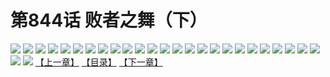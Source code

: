 # 第844话 败者之舞（下）
![](https://mhpic.xiaomingtaiji.net/comic/D/斗破苍穹/第844话F1_262541/1.jpg-zymk.middle.webp)
![](https://mhpic.xiaomingtaiji.net/comic/D/斗破苍穹/第844话F1_262541/2.jpg-zymk.middle.webp)
![](https://mhpic.xiaomingtaiji.net/comic/D/斗破苍穹/第844话F1_262541/3.jpg-zymk.middle.webp)
![](https://mhpic.xiaomingtaiji.net/comic/D/斗破苍穹/第844话F1_262541/4.jpg-zymk.middle.webp)
![](https://mhpic.xiaomingtaiji.net/comic/D/斗破苍穹/第844话F1_262541/5.jpg-zymk.middle.webp)
![](https://mhpic.xiaomingtaiji.net/comic/D/斗破苍穹/第844话F1_262541/6.jpg-zymk.middle.webp)
![](https://mhpic.xiaomingtaiji.net/comic/D/斗破苍穹/第844话F1_262541/7.jpg-zymk.middle.webp)
![](https://mhpic.xiaomingtaiji.net/comic/D/斗破苍穹/第844话F1_262541/8.jpg-zymk.middle.webp)
![](https://mhpic.xiaomingtaiji.net/comic/D/斗破苍穹/第844话F1_262541/9.jpg-zymk.middle.webp)
![](https://mhpic.xiaomingtaiji.net/comic/D/斗破苍穹/第844话F1_262541/10.jpg-zymk.middle.webp)
![](https://mhpic.xiaomingtaiji.net/comic/D/斗破苍穹/第844话F1_262541/11.jpg-zymk.middle.webp)
![](https://mhpic.xiaomingtaiji.net/comic/D/斗破苍穹/第844话F1_262541/12.jpg-zymk.middle.webp)
![](https://mhpic.xiaomingtaiji.net/comic/D/斗破苍穹/第844话F1_262541/13.jpg-zymk.middle.webp)
![](https://mhpic.xiaomingtaiji.net/comic/D/斗破苍穹/第844话F1_262541/14.jpg-zymk.middle.webp)
![](https://mhpic.xiaomingtaiji.net/comic/D/斗破苍穹/第844话F1_262541/15.jpg-zymk.middle.webp)
![](https://mhpic.xiaomingtaiji.net/comic/D/斗破苍穹/第844话F1_262541/16.jpg-zymk.middle.webp)
![](https://mhpic.xiaomingtaiji.net/comic/D/斗破苍穹/第844话F1_262541/17.jpg-zymk.middle.webp)
![](https://mhpic.xiaomingtaiji.net/comic/D/斗破苍穹/第844话F1_262541/18.jpg-zymk.middle.webp)
![](https://mhpic.xiaomingtaiji.net/comic/D/斗破苍穹/第844话F1_262541/19.jpg-zymk.middle.webp)
![](https://mhpic.xiaomingtaiji.net/comic/D/斗破苍穹/第844话F1_262541/20.jpg-zymk.middle.webp)
![](https://mhpic.xiaomingtaiji.net/comic/D/斗破苍穹/第844话F1_262541/21.jpg-zymk.middle.webp)
![](https://mhpic.xiaomingtaiji.net/comic/D/斗破苍穹/第844话F1_262541/22.jpg-zymk.middle.webp)
![](https://mhpic.xiaomingtaiji.net/comic/D/斗破苍穹/第844话F1_262541/23.jpg-zymk.middle.webp)
![](https://mhpic.xiaomingtaiji.net/comic/D/斗破苍穹/第844话F1_262541/24.jpg-zymk.middle.webp)
![](https://mhpic.xiaomingtaiji.net/comic/D/斗破苍穹/第844话F1_262541/25.jpg-zymk.middle.webp)
![](https://mhpic.xiaomingtaiji.net/comic/D/斗破苍穹/第844话F1_262541/26.jpg-zymk.middle.webp)
![](https://mhpic.xiaomingtaiji.net/comic/D/斗破苍穹/第844话F1_262541/27.jpg-zymk.middle.webp)
[【上一章】](./847.md)
[【目录】](./READMD.md)
[【下一章】](./849.md)
